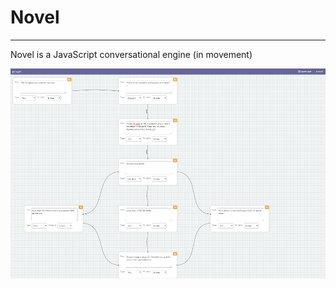 # Novel
***

Novel is a JavaScript conversational engine (in movement)

![Novel](https://raw.githubusercontent.com/dakoctba/novel/master/novel.png)

